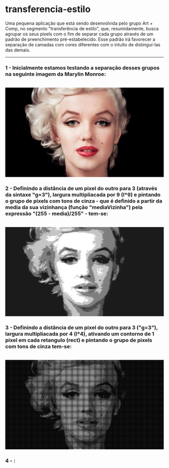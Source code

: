 # transferencia-estilo
Uma pequena aplicação que está sendo desenvolvida pelo grupo Art + Comp, no segmento "transferência de estilo", que, resumidamente, busca agrupar os seus pixels com o fim de separar cada grupo através de um padrão de preenchimento pré-estabelecido. Esse padrão irá favorecer a separação de camadas com cores diferentes com o intuito de distinguí-las das demais.

<hr />

<h3> 1 - Inicialmente estamos testando a separação desses grupos na <strong>seguinte imagem</strong> da Marylin Monroe:  </h3>
<Br />

<img src="https://github.com/MarcosPatrickExe/transferencia-estilo/blob/main/algoritmo%20modificado/mary.jpg" alt="marylin monroe" />

<Br />

<h3> 2 - Definindo a distância de um pixel do outro para 3 (através da sintaxe "g=3"), largura multipliacada por 9 (l*9) e pintando o grupo de pixels com tons de cinza - que é definido a partir da media da sua vizinhança (função "mediaVizinha") pela expressão "(255 - media)/255" - tem-se: </h3>
<Br />

<img src="https://github.com/MarcosPatrickExe/transferencia-estilo/blob/main/resultados/modelo%201.png" alt="marylin monroe" />


<h3> 3 - Definindo a distância de um pixel do outro para 3 ("g=3"), largura multipliacada por 4 (l*4), ativando um contorno de 1 pixel em cada retangulo (rect) e pintando o grupo de pixels com tons de cinza tem-se: </h3>
<Br />

<img src="https://github.com/MarcosPatrickExe/transferencia-estilo/blob/main/resultados/modelo%203.png" alt="marylin monroe" />

<h3> 4 - : </h3>
<Br />
